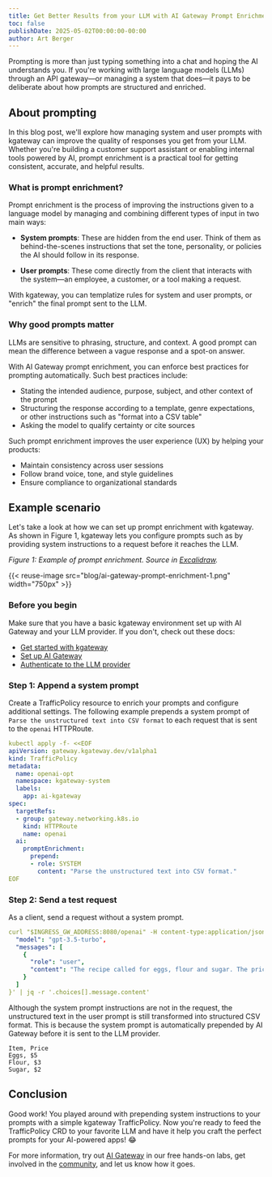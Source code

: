 ```yaml
---
title: Get Better Results from your LLM with AI Gateway Prompt Enrichment
toc: false
publishDate: 2025-05-02T00:00:00-00:00
author: Art Berger
---
```


Prompting is more than just typing something into a chat and hoping the AI understands you. If you're working with large language models (LLMs) through an API gateway—or managing a system that does—it pays to be deliberate about how prompts are structured and enriched.

## About prompting

In this blog post, we'll explore how managing system and user prompts with kgateway can improve the quality of responses you get from your LLM. Whether you're building a customer support assistant or enabling internal tools powered by AI, prompt enrichment is a practical tool for getting consistent, accurate, and helpful results.

### What is prompt enrichment?

Prompt enrichment is the process of improving the instructions given to a language model by managing and combining different types of input in two main ways:

- **System prompts**: These are hidden from the end user. Think of them as behind-the-scenes instructions that set the tone, personality, or policies the AI should follow in its response.

- **User prompts**: These come directly from the client that interacts with the system—an employee, a customer, or a tool making a request.

With kgateway, you can templatize rules for system and user prompts, or "enrich" the final prompt sent to the LLM.

### Why good prompts matter

LLMs are sensitive to phrasing, structure, and context. A good prompt can mean the difference between a vague response and a spot-on answer.

With AI Gateway prompt enrichment, you can enforce best practices for prompting automatically. Such best practices include:

- Stating the intended audience, purpose, subject, and other context of the prompt
- Structuring the response according to a template, genre expectations, or other instructions such as "format into a CSV table"
- Asking the model to qualify certainty or cite sources

Such prompt enrichment improves the user experience (UX) by helping your products:

- Maintain consistency across user sessions
- Follow brand voice, tone, and style guidelines
- Ensure compliance to organizational standards

## Example scenario

Let's take a look at how we can set up prompt enrichment with kgateway. As shown in Figure 1, kgateway lets you configure prompts such as by providing system instructions to a request before it reaches the LLM.

*Figure 1: Example of prompt enrichment. Source in [Excalidraw](https://app.excalidraw.com/s/AKnnsusvczX/9uvNK3rCBeK).*

{{< reuse-image src="blog/ai-gateway-prompt-enrichment-1.png" width="750px" >}}

### Before you begin

Make sure that you have a basic kgateway environment set up with AI Gateway and your LLM provider. If you don't, check out these docs:

- [Get started with kgateway](https://kgateway.dev/docs/quickstart/)
- [Set up AI Gateway](https://kgateway.dev/docs/ai/setup/)
- [Authenticate to the LLM provider](https://kgateway.dev/docs/ai/auth/)

### Step 1: Append a system prompt

Create a TrafficPolicy resource to enrich your prompts and configure additional settings. The following example prepends a system prompt of `Parse the unstructured text into CSV format` to each request that is sent to the `openai` HTTPRoute.

```yaml
kubectl apply -f- <<EOF
apiVersion: gateway.kgateway.dev/v1alpha1
kind: TrafficPolicy
metadata:
  name: openai-opt
  namespace: kgateway-system
  labels:
    app: ai-kgateway
spec:
  targetRefs:
  - group: gateway.networking.k8s.io
    kind: HTTPRoute
    name: openai
  ai:
    promptEnrichment:
      prepend:
      - role: SYSTEM
        content: "Parse the unstructured text into CSV format."
EOF
```

### Step 2: Send a test request

As a client, send a request without a system prompt.

```yaml
curl "$INGRESS_GW_ADDRESS:8080/openai" -H content-type:application/json -d '{
  "model": "gpt-3.5-turbo",
  "messages": [
    {
      "role": "user",
      "content": "The recipe called for eggs, flour and sugar. The price was $5, $3, and $2."
    }
  ]
}' | jq -r '.choices[].message.content'
```

Although the system prompt instructions are not in the request, the unstructured text in the user prompt is still transformed into structured CSV format. This is because the system prompt is automatically prepended by AI Gateway before it is sent to the LLM provider.

```
Item, Price
Eggs, $5
Flour, $3
Sugar, $2
```

## Conclusion

Good work! You played around with prepending system instructions to your prompts with a simple kgateway TrafficPolicy. Now you're ready to feed the TrafficPolicy CRD to your favorite LLM and have it help you craft the perfect prompts for your AI-powered apps! 😂

For more information, try out [AI Gateway](https://www.solo.io/resources/lab/kgateway-ai-lab-prompt-enrichment) in our free hands-on labs, get involved in the [community](https://github.com/kgateway-dev/kgateway), and let us know how it goes.
